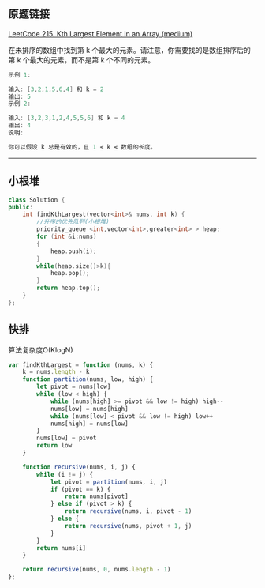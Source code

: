 ## 原题链接

[LeetCode 215. Kth Largest Element in an Array (medium)](https://leetcode-cn.com/problems/kth-largest-element-in-an-array/)

在未排序的数组中找到第 k 个最大的元素。请注意，你需要找的是数组排序后的第 k 个最大的元素，而不是第 k 个不同的元素。

```cpp
示例 1:

输入: [3,2,1,5,6,4] 和 k = 2
输出: 5
示例 2:

输入: [3,2,3,1,2,4,5,5,6] 和 k = 4
输出: 4
说明:

你可以假设 k 总是有效的，且 1 ≤ k ≤ 数组的长度。
```

----

## 小根堆

```cpp
class Solution {
public:
    int findKthLargest(vector<int>& nums, int k) {
        //升序的优先队列(小根堆)
        priority_queue <int,vector<int>,greater<int> > heap;
        for (int &i:nums)
        {
            heap.push(i);
        }
        while(heap.size()>k){
            heap.pop();
        }
        return heap.top();
    }
};
```

## 快排

算法复杂度O(KlogN)

```javascript
var findKthLargest = function (nums, k) {
    k = nums.length - k
    function partition(nums, low, high) {
        let pivot = nums[low]
        while (low < high) {
            while (nums[high] >= pivot && low != high) high--
            nums[low] = nums[high]
            while (nums[low] < pivot && low != high) low++
            nums[high] = nums[low]
        }
        nums[low] = pivot
        return low
    }

    function recursive(nums, i, j) {
        while (i != j) {
            let pivot = partition(nums, i, j)
            if (pivot == k) {
                return nums[pivot]
            } else if (pivot > k) {
                return recursive(nums, i, pivot - 1)
            } else {
                return recursive(nums, pivot + 1, j)
            }
        }
        return nums[i]
    }

    return recursive(nums, 0, nums.length - 1)
};
```
